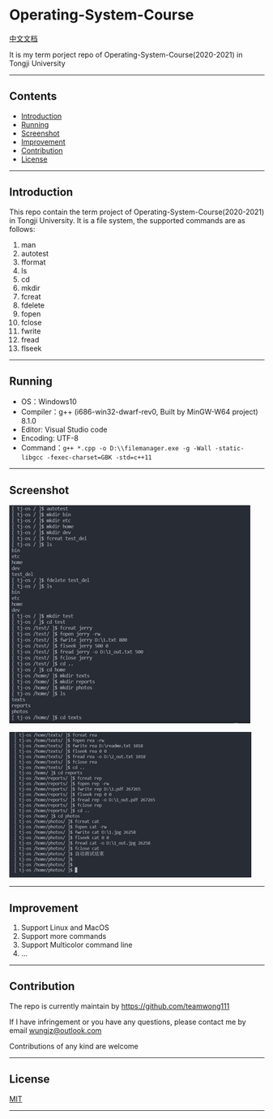 # Operating-System-Course

[中文文档](https://github.com/teamwong111/Operating-System-Course/blob/main/README-cn.md)

It is my term porject repo of Operating-System-Course(2020-2021) in Tongji University

---

## Contents
- [Introduction](#Introduction)
- [Running](#Running)
- [Screenshot](#Screenshot)
- [Improvement](#Improvement)
- [Contribution](#Contribution)
- [License](#License)

---

## Introduction
This repo contain the term project of Operating-System-Course(2020-2021) in Tongji University. It is a file system, the supported commands are as follows:

1. man
2. autotest
3. fformat
4. ls
5. cd
6. mkdir
7. fcreat
8. fdelete
9. fopen
10. fclose
11. fwrite
12. fread
13. flseek

---

## Running
- OS：Windows10
- Compiler：g++ (i686-win32-dwarf-rev0, Built by MinGW-W64 project) 8.1.0
- Editor: Visual Studio code
- Encoding: UTF-8
- Command：`g++ *.cpp -o D:\\filemanager.exe -g -Wall -static-libgcc -fexec-charset=GBK -std=c++11`

---

## Screenshot
![Test](./resources/1.png)

![Test](./resources/2.png)

---

## Improvement
1. Support Linux and MacOS
2. Support more commands
3. Support Multicolor command line
4. ...

---

## Contribution
The repo is currently maintain by https://github.com/teamwong111

If I have infringement or you have any questions, please contact me by email wungjz@outlook.com

Contributions of any kind are welcome

---

## License
[MIT](https://github.com/teamwong111/Operating-System-Course/blob/main/LICENSE)

---